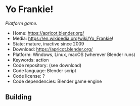 # Yo Frankie!

_Platform game._

- Home: https://apricot.blender.org/
- Media: https://en.wikipedia.org/wiki/Yo_Frankie!
- State: mature, inactive since 2009
- Download: https://apricot.blender.org/
- Platform: Windows, Linux, macOS (wherever Blender runs)
- Keywords: action
- Code repository: (see download)
- Code language: Blender script
- Code license: ?
- Code dependencies: Blender game engine

## Building
